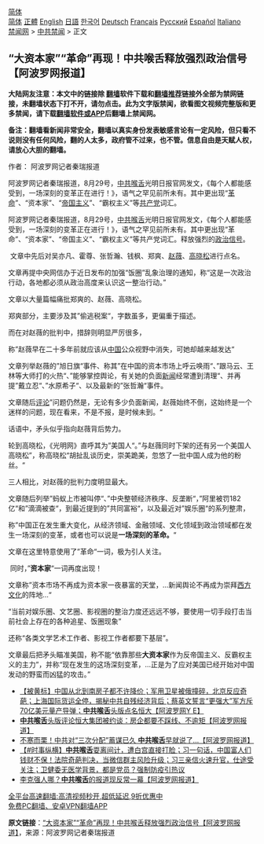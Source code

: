  <!-- 面包屑导航 --> <div class="breadcrumb"><!-- GTranslate: https://gtranslate.io/ -->  <div class="switcher notranslate">  <div class="selected">  <a href="#" onclick="return false;"> 简体</a>  </div>  <div class="option">  <a href="https://www.bannedbook.org" onclick="doGTranslate('zh-CN|zh-CN');jQuery('div.switcher div.selected a').html(jQuery(this).html());return false;" title="简体中文" class="nturl selected"> 简体</a>  <a href="https://www.bannedbook.org/zh-tw/" onclick="doGTranslate('zh-CN|zh-TW');jQuery('div.switcher div.selected a').html(jQuery(this).html());return false;" title="繁體中文" class="nturl"> 正體</a>  <a href="https://www.bannedbook.org/en/" onclick="doGTranslate('zh-CN|en');jQuery('div.switcher div.selected a').html(jQuery(this).html());return false;" title="English" class="nturl"> English</a>  <a href="https://www.bannedbook.org/ja/" onclick="doGTranslate('zh-CN|ja');jQuery('div.switcher div.selected a').html(jQuery(this).html());return false;" title="日本語" class="nturl"> 日語</a>  <a href="https://www.bannedbook.org/ko/" onclick="doGTranslate('zh-CN|ko');jQuery('div.switcher div.selected a').html(jQuery(this).html());return false;" title="한국어" class="nturl"> 한국어</a>  <a href="https://www.bannedbook.org/de/" onclick="doGTranslate('zh-CN|de');jQuery('div.switcher div.selected a').html(jQuery(this).html());return false;" title="Deutsch" class="nturl"> Deutsch</a>  <a href="https://www.bannedbook.org/fr/" onclick="doGTranslate('zh-CN|fr');jQuery('div.switcher div.selected a').html(jQuery(this).html());return false;" title="Français" class="nturl"> Français</a>  <a href="https://www.bannedbook.org/ru/" onclick="doGTranslate('zh-CN|ru');jQuery('div.switcher div.selected a').html(jQuery(this).html());return false;" title="Русский" class="nturl"> Русский</a>  <a href="https://www.bannedbook.org/es/" onclick="doGTranslate('zh-CN|es');jQuery('div.switcher div.selected a').html(jQuery(this).html());return false;" title="Español" class="nturl"> Español</a>  <a href="https://www.bannedbook.org/it/" onclick="doGTranslate('zh-CN|it');jQuery('div.switcher div.selected a').html(jQuery(this).html());return false;" title="Italiano" class="nturl"> Italiano</a>  </div>  </div>      <div class='breadcrumb-sub'><!-- Breadcrumb NavXT 6.3.0 --> <a href="https://www.bannedbook.org/" class="home">禁闻网</a> &gt; <a href="https://www.bannedbook.org/bnews/cbnews/" class="category">中共禁闻</a> &gt; 正文</div></div><h2>“大资本家”“革命”再现！中共喉舌释放强烈政治信号【阿波罗网报道】</h2> <p class="notice"><b>大陆网友注意：本文中的链接除 <a href="https://github.com/bannedbook/fanqiang" >翻墙</a>软件下载和<a href="https://github.com/killgcd/justmysocks/blob/master/README.md">翻墙推荐</a>链接外全部为禁网链接，未翻墙状态下打不开，请勿点击。此为文字版禁闻，欲看图文视频完整版和更多禁闻，请下载<a href="https://github.com/bannedbook/fanqiang">翻墙软件或APP</a>后翻墙上禁闻网。</p><p>备注：翻墙看新闻非常安全，翻墙以真实身份发表敏感言论有一定风险，但只看不说则没有任何风险，翻的人太多，政府管不过来，也不管。信息自由是天赋人权，请放心大胆的翻墙。</b></p>  <div class="entry"> <p>作者： 阿波罗网记者秦瑞报道</p> <p id="summary">阿波罗网记者秦瑞报道，8月29号，<a href="https://www.bannedbook.org/bnews/tag/%e4%b8%ad%e5%85%b1%e5%96%89%e8%88%8c/" class="st_tag internal_tag" rel="tag" title="标签 中共喉舌 下的日志">中共喉舌</a>光明日报官网发文，《每个人都能感受到，一场深刻的变革正在进行！》，语气之罕见前所未有。其中更出现“<a href="https://www.bannedbook.org/bnews/tag/%e9%9d%a9%e5%91%bd/" class="st_tag internal_tag" rel="tag" title="标签 革命 下的日志">革命</a>”、“资本家”、“<a href="https://www.bannedbook.org/bnews/tag/%E5%B8%9D%E5%9B%BD%E4%B8%BB%E4%B9%89/" class="st_tag internal_tag" rel="tag" title="标签 帝国主义 下的日志">帝国主义</a>”、“霸权主义”等<a href="https://www.bannedbook.org/bnews/tag/%e5%85%b1%e4%ba%a7%e5%85%9a/" class="st_tag internal_tag" rel="tag" title="标签 共产党 下的日志">共产党</a>词汇。</p> <p>阿波罗网记者秦瑞报道，8月29号，<a href="https://www.bannedbook.org/bnews/tag/%e4%b8%ad%e5%85%b1/" class="st_tag internal_tag" rel="tag" title="标签 中共 下的日志">中共</a><a href="https://www.bannedbook.org/bnews/tag/%E5%96%89%E8%88%8C/" class="st_tag internal_tag" rel="tag" title="标签 喉舌 下的日志">喉舌</a>光明日报官网发文，《每个人都能感受到，一场深刻的变革正在进行！》，语气之罕见前所未有。其中更出现“革命”、“资本家”、“帝国主义”、“霸权主义”等共产党词汇。释放强烈的<a href="https://www.bannedbook.org/bnews/tag/%E6%94%BF%E6%B2%BB%E4%BF%A1%E5%8F%B7/" class="st_tag internal_tag" rel="tag" title="标签 政治信号 下的日志">政治信号</a>。</p> <p>&nbsp;文章中先后对吴亦凡、霍尊、张哲瀚、钱枫、郑爽、<a href="https://www.bannedbook.org/bnews/tag/%e8%b5%b5%e8%96%87/" class="st_tag internal_tag" rel="tag" title="标签 赵薇 下的日志">赵薇</a>、<a href="https://www.bannedbook.org/bnews/tag/%e9%ab%98%e6%99%93%e6%9d%be/" class="st_tag internal_tag" rel="tag" title="标签 高晓松 下的日志">高晓松</a>进行点名。</p> <p>文章再提中央网信办于近日发布的加强“饭圈”乱象治理的通知，称“这是一次政治行动，各地都必须从政治高度来认识这一整治行动。”</p> <p>文章以大量篇幅痛批郑爽的、赵薇、高晓松。</p>  <p>郑爽部分，主要涉及其”偷逃税案“，字数虽多，更偏重于描述。</p> <p>而在对赵薇的批判中，措辞则明显严厉很多，</p> <p>称”赵薇早在二十多年前就应该从<span class='wp_keywordlink_affiliate'><a href="https://www.bannedbook.org/" title="中国" target="_blank">中国</a></span>公众视野中消失，可她却越来越发达“</p> <p>文章列举赵薇的”旭日旗“事件、称其”在中国的资本市场上呼云唤雨“、”跟马云、王林等大师打的火热“、”能够掌控舆论，有关她的负面<span class='wp_keywordlink_affiliate'><a href="https://www.bannedbook.org/" title="新闻">新闻</a></span>经常遭到清理“、并再提”戴立忍“、”水原希子“、以及最新的”张哲瀚“事件。</p> <p>文章随后<span class='wp_keywordlink_affiliate'><a href="https://www.bannedbook.org/bnews/comments/" title="新闻评论" target="_blank">评论</a></span>”问题仍然是，无论有多少负面新闻，赵薇始终不倒，这始终是一个迷样的问题，现在看来，不是不报，是时候未到。“</p> <p>话语中，矛头似乎指向赵薇背后势力。</p>  <p>轮到高晓松，《光明网》直呼其为”美国人“。”与赵薇同时下架的还有另一个美国人高晓松”，称高晓松“胡扯乱谈历史，崇美跪美，忽悠了一批中国人成为他的粉丝。“</p> <p>三人相比，对赵薇的批判力度明显最大。</p> <p>文章随后列举”蚂蚁上市被叫停“、”中央整顿经济秩序、反垄断“，”阿里被罚182亿“和”滴滴被查“，到最近提到的”共同富裕“，以及最近对”娱乐圈“的系列整肃，</p> <p>称”中国正在发生重大变化，从经济领域、金融领域、文化领域到政治领域都在发生一场深刻的变革，或者也可以说是<strong>一场深刻的革命。</strong>“</p> <p>文章在这里特意使用了”革命“一词，极为引人关注。</p> <p>&nbsp;同时，”<strong>资本家</strong>“一词再度出现！</p>  <p>文章称”资本市场不再成为资本家一夜暴富的天堂，&#8230;新闻舆论不再成为崇拜<span class='wp_keywordlink'><a href="https://www.bannedbook.org/forum3/topic47.html" title="西方传统文化汇编" target="_blank">西方文化</a></span>的阵地&#8230;“</p> <p>&#8220;当前对娱乐圈、文艺圈、影视圈的整治力度还远远不够，要使用一切手段打击当前社会上存在的各种追星、饭圈现象”</p> <p>还称“各类文学艺术工作者、影视工作者都要下基层&#8221;。</p> <p>文章最后把矛头瞄准美国，称不能“依靠那些<strong>大资本家</strong>作为反帝国主义、反霸权主义的主力”，并称“现在发生的这场深刻变革，&#8230;正是为了应对美国已经开始对中国发动的野蛮而凶猛的攻击。”</p> <ul class='op-related-articles' title='相关阅读'> <li><a href='https://www.bannedbook.org/bnews/bannedvideo/20210825/1613069.html' target='_blank'>【被黄标】中国从北到南房子都不许降价；军用卫星被俄撞碎，北京反应奇葩；上海国际货运全停，揭秘中共自残经济背后；蔡英文誓言“更强大”军方斥70亿美元量产导弹；<b>中共喉舌</b>头版点名恒大【阿波罗网Y E】</a></li> <li><a href='https://www.bannedbook.org/bnews/finance/20210824/1612272.html' target='_blank'><b>中共喉舌</b>头版评论恒大集团被约谈：房企都要不踩线、不逾矩【阿波罗网报道】</a></li> <li><a href='https://www.bannedbook.org/bnews/finance/20210819/1609143.html' target='_blank'>不寒而栗！中共对“三次分配”蓄谋已久 <b>中共喉舌</b>早就说了...【阿波罗网报道】</a></li> <li><a href='https://www.bannedbook.org/bnews/bannedvideo/20210819/1608891.html' target='_blank'>【#时事纵横】<b>中共喉舌</b>耍离间计，遭白宫直接打脸；习一句话，中国富人们钱财不保！法院奇葩判决，当微信群主风险升级；习三亲信火速升官，仕途受关注；卫健委无医学背景，都是党员？强制防疫引热议</a></li> <li><a href='https://www.bannedbook.org/bnews/topimagenews/20210818/1608433.html' target='_blank'>李克强人哪？<b>中共喉舌</b>的报道现反常一幕【阿波罗网报道】</a></li> </ul> <p class="texttj"> <a href="https://github.com/bannedbook/fanqiang/wiki/V2ray%E6%9C%BA%E5%9C%BA" target="_blank">全平台高速翻墙:高清视频秒开,超低延迟,9折优惠中</a><br/> <a href="https://github.com/bannedbook/fanqiang/wiki/%E7%A6%81%E9%97%BB%E7%BD%91%E5%AE%89%E5%8D%93%E7%BF%BB%E5%A2%99%E6%96%B0%E9%97%BBAPP" target="_blank">免费PC翻墙、安卓VPN翻墙APP</a></p><p> <b>原文链接</b>：<a class="src_link" href="https://www.aboluowang.com/2021/0830/1640100.html" target="_blank">“大资本家”“革命”再现！中共喉舌释放强烈政治信号【阿波罗网报道】</a>，来源：阿波罗网记者秦瑞报道 </p> <a name='sharetosocial'></a>  <div style="margin-bottom:5px;padding-bottom:5px;clear:both"> <div id="archive-pix-1" class="banner-ads"> <!-- AuctionX Display platform tag START --> <div id="26318x728x90x621x_ADSLOT2" clicktrack="%%CLICK_URL_ESC%%"></div> <!-- AuctionX Display platform tag END --> </div> <div id="archive-pix-2" class="banner-ads"> <!-- AuctionX Display platform tag START --> <div id="26315x300x250x621x_ADSLOT2" clicktrack="%%CLICK_URL_ESC%%"></div> <!-- AuctionX Display platform tag END --> </div> </div>  <div id="archive-pix-1" class="banner-ads"> <!-- AuctionX Display platform tag START --> <div id="26318x728x90x621x_ADSLOT3" clicktrack="%%CLICK_URL_ESC%%"></div> <!-- AuctionX Display platform tag END --> </div> </div><!--END ENTRY--> 